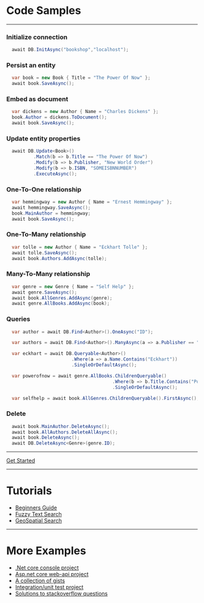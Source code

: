 # Code Samples
---
### Initialize connection
```csharp
  await DB.InitAsync("bookshop","localhost");
```
### Persist an entity
```csharp
  var book = new Book { Title = "The Power Of Now" };
  await book.SaveAsync();
```
### Embed as document
```csharp
  var dickens = new Author { Name = "Charles Dickens" };
  book.Author = dickens.ToDocument();
  await book.SaveAsync();
```
### Update entity properties
```csharp
  await DB.Update<Book>()
          .Match(b => b.Title == "The Power Of Now")
          .Modify(b => b.Publisher, "New World Order")
          .Modify(b => b.ISBN, "SOMEISBNNUMBER")
          .ExecuteAsync();
```
### One-To-One relationship
```csharp
  var hemmingway = new Author { Name = "Ernest Hemmingway" };
  await hemmingway.SaveAsync();
  book.MainAuthor = hemmingway;
  await book.SaveAsync();
```
### One-To-Many relationship
```csharp
  var tolle = new Author { Name = "Eckhart Tolle" };
  await tolle.SaveAsync();
  await book.Authors.AddAsync(tolle);
```
### Many-To-Many relationship
```csharp
  var genre = new Genre { Name = "Self Help" };
  await genre.SaveAsync();
  await book.AllGenres.AddAsync(genre);
  await genre.AllBooks.AddAsync(book);
```        
### Queries
```csharp
  var author = await DB.Find<Author>().OneAsync("ID");

  var authors = await DB.Find<Author>().ManyAsync(a => a.Publisher == "Harper Collins");

  var eckhart = await DB.Queryable<Author>()
                        .Where(a => a.Name.Contains("Eckhart"))
                        .SingleOrDefaultAsync();

  var powerofnow = await genre.AllBooks.ChildrenQueryable()
                                       .Where(b => b.Title.Contains("Power"))
                                       .SingleOrDefaultAsync();

  var selfhelp = await book.AllGenres.ChildrenQueryable().FirstAsync();
```
### Delete
```csharp
  await book.MainAuthor.DeleteAsync();
  await book.AllAuthors.DeleteAllAsync();
  await book.DeleteAsync();
  await DB.DeleteAsync<Genre>(genre.ID);
```
---

<div class="actions-container">
  <div><a href="Get-Started.md">Get Started</a></div>
</div>

---

# Tutorials
- [Beginners Guide](https://dev.to/djnitehawk/tutorial-mongodb-with-c-the-easy-way-1g68)
- [Fuzzy Text Search](https://dev.to/djnitehawk/mongodb-fuzzy-text-search-with-c-the-easy-way-3l8j)
- [GeoSpatial Search](https://dev.to/djnitehawk/tutorial-geospatial-search-in-mongodb-the-easy-way-kbd)
---
# More Examples
- [.Net core console project](https://github.com/dj-nitehawk/MongoDB.Entities/blob/master/Examples)
- [Asp.net core web-api project](https://github.com/dj-nitehawk/MongoWebApiStarter)
- [A collection of gists](https://gist.github.com/dj-nitehawk)
- [Integration/unit test project](https://github.com/dj-nitehawk/MongoDB.Entities/tree/master/Tests)
- [Solutions to stackoverflow questions](https://stackoverflow.com/search?tab=newest&q=user%3a4368485%20%5bmongodb%5d)


